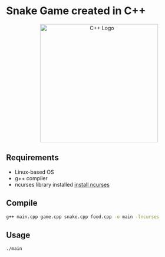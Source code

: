 # Snake Game created in C++

<p align="center">
  <img src="https://pbs.twimg.com/media/EwEWFOGWEAswp9y.png" width="320" alt="C++ Logo" />
</p>

## Requirements

<ul> 
  <li> Linux-based OS </li>
  <li> 
    g++ compiler
  </li>
  <li> 
    ncurses library installed
    <a href="https://ostechnix.com/how-to-install-ncurses-library-in-linux/">
      install ncurses 
    </a>
  </li>
</ul>

## Compile

```bash
g++ main.cpp game.cpp snake.cpp food.cpp -o main -lncurses
```

## Usage

```bash
./main
```

